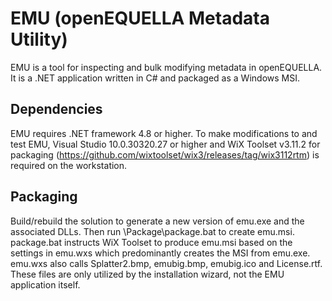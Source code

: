 # EMU (openEQUELLA Metadata Utility)
EMU is a tool for inspecting and bulk modifying metadata in openEQUELLA. It is a .NET application written in C# and packaged as a Windows MSI. 

## Dependencies
EMU requires .NET framework 4.8 or higher.
To make modifications to and test EMU, Visual Studio 10.0.30320.27 or higher and WiX Toolset v3.11.2 for packaging (https://github.com/wixtoolset/wix3/releases/tag/wix3112rtm) is required on the workstation. 

## Packaging
Build/rebuild the solution to generate a new version of emu.exe and the associated DLLs. Then run \Package\package.bat to create emu.msi.
package.bat instructs WiX Toolset to produce emu.msi based on the settings in emu.wxs which predominantly creates the MSI from emu.exe. emu.wxs also calls Splatter2.bmp, emubig.bmp, emubig.ico and License.rtf. These files are only utilized by the installation wizard, not the EMU application itself.



